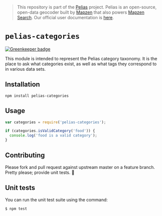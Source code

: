 >This repository is part of the [Pelias](http://pelias.io)
>project. Pelias is an open-source, open-data geocoder built by
>[Mapzen](https://www.mapzen.com/) that also powers [Mapzen Search](https://mapzen.com/projects/search). Our
>official user documentation is [here](https://mapzen.com/documentation/search/).

# `pelias-categories`

[![Greenkeeper badge](https://badges.greenkeeper.io/pelias/categories.svg)](https://greenkeeper.io/)

This module is intended to represent the Pelias category taxonomy. It is the place to ask what categories exist, as well as what tags they correspond to in various data sets.

## Installation

```
npm install pelias-categories
```

## Usage

```javascript
var categories = require('pelias-categories');

if (categories.isValidCategory('food')) {
  console.log('food is a valid category');
}
```

## Contributing

Please fork and pull request against upstream master on a feature branch. Pretty please; provide unit tests. :tada:

## Unit tests

You can run the unit test suite using the command:

```bash
$ npm test
```

